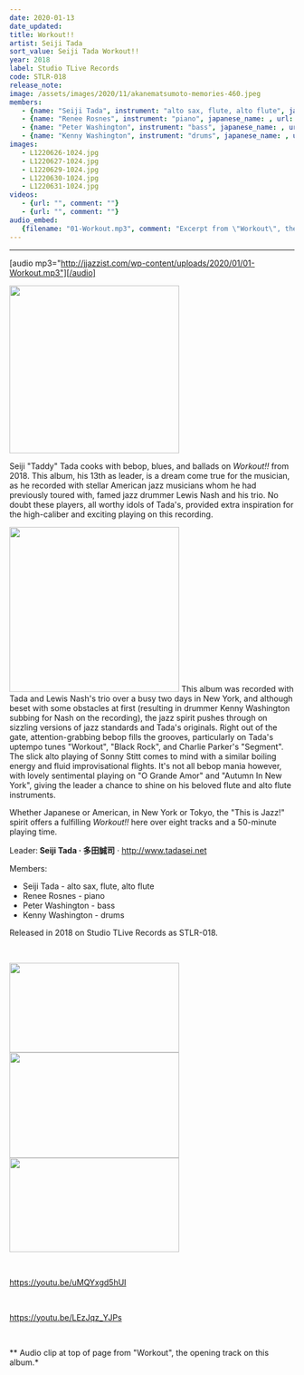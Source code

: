 ```yaml
---
date: 2020-01-13
date_updated: 
title: Workout!!
artist: Seiji Tada
sort_value: Seiji Tada Workout!!
year: 2018
label: Studio TLive Records
code: STLR-018
release_note: 
image: /assets/images/2020/11/akanematsumoto-memories-460.jpeg
members:
   - {name: "Seiji Tada", instrument: "alto sax, flute, alto flute", japanese_name: , url: ""}
   - {name: "Renee Rosnes", instrument: "piano", japanese_name: , url: ""}
   - {name: "Peter Washington", instrument: "bass", japanese_name: , url: ""}
   - {name: "Kenny Washington", instrument: "drums", japanese_name: , url: ""}
images: 
   - L1220626-1024.jpg
   - L1220627-1024.jpg
   - L1220629-1024.jpg
   - L1220630-1024.jpg
   - L1220631-1024.jpg
videos: 
   - {url: "", comment: ""}
   - {url: "", comment: ""}
audio_embed:
   {filename: "01-Workout.mp3", comment: "Excerpt from \"Workout\", the opening track on this album:"}
---
```

---
[audio mp3="http://jjazzist.com/wp-content/uploads/2020/01/01-Workout.mp3"][/audio]

<a href="http://jjazzist.com/wp-content/uploads/2020/01/L1220626.jpg"><img class="size-medium wp-image-4899 alignright" src="http://jjazzist.com/wp-content/uploads/2020/01/L1220626-300x296.jpg" alt="" width="300" height="296" /></a>

Seiji "Taddy" Tada cooks with bebop, blues, and ballads on *Workout!!* from 2018. This album, his 13th as leader, is a dream come true for the musician, as he recorded with stellar American jazz musicians whom he had previously toured with, famed jazz drummer Lewis Nash and his trio. No doubt these players, all worthy idols of Tada's, provided extra inspiration for the high-caliber and exciting playing on this recording.

<a href="http://jjazzist.com/wp-content/uploads/2020/01/L1220627.jpg"><img class="size-medium wp-image-4900 alignright" src="http://jjazzist.com/wp-content/uploads/2020/01/L1220627-300x291.jpg" alt="" width="300" height="291" /></a>
This album was recorded with Tada and Lewis Nash's trio over a busy two days in New York, and although beset with some obstacles at first (resulting in drummer Kenny Washington subbing for Nash on the recording), the jazz spirit pushes through on sizzling versions of jazz standards and Tada's originals. Right out of the gate, attention-grabbing bebop fills the grooves, particularly on Tada's uptempo tunes "Workout", "Black Rock", and Charlie Parker's "Segment". The slick alto playing of Sonny Stitt comes to mind with a similar boiling energy and fluid improvisational flights. It's not all bebop mania however, with lovely sentimental playing on "O Grande Amor" and "Autumn In New York", giving the leader a chance to shine on his beloved flute and alto flute instruments.

Whether Japanese or American, in New York or Tokyo, the "This is Jazz!" spirit offers a fulfilling *Workout!!* here over eight tracks and a 50-minute playing time.

Leader:<strong> Seiji Tada · 多田誠司</strong> · <a href="http://www.tadasei.net">http://www.tadasei.net</a>

Members:
<ul>
 	<li>Seiji Tada - alto sax, flute, alto flute</li>
 	<li>Renee Rosnes - piano</li>
 	<li>Peter Washington - bass</li>
 	<li>Kenny Washington - drums</li>
</ul>
Released in 2018 on Studio TLive Records as STLR-018.

&nbsp;

<a href="http://jjazzist.com/wp-content/uploads/2020/01/L1220629.jpg"><img class="alignnone size-medium wp-image-4901" src="http://jjazzist.com/wp-content/uploads/2020/01/L1220629-300x158.jpg" alt="" width="300" height="158" /></a> <a href="http://jjazzist.com/wp-content/uploads/2020/01/L1220630.jpg"><img class="alignnone size-medium wp-image-4902" src="http://jjazzist.com/wp-content/uploads/2020/01/L1220630-300x186.jpg" alt="" width="300" height="186" /></a> <a href="http://jjazzist.com/wp-content/uploads/2020/01/L1220631.jpg"><img class="alignnone size-medium wp-image-4903" src="http://jjazzist.com/wp-content/uploads/2020/01/L1220631-300x166.jpg" alt="" width="300" height="166" /></a>

&nbsp;

https://youtu.be/uMQYxgd5hUI

&nbsp;

https://youtu.be/LEzJqz_YJPs

&nbsp;

** Audio clip at top of page from "Workout", the opening track on this album.*

